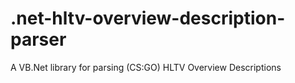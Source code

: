 # .net-hltv-overview-description-parser
A VB.Net library for parsing (CS:GO) HLTV Overview Descriptions

